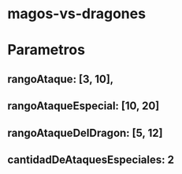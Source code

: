 # magos-vs-dragones

# Parametros
## rangoAtaque: [3, 10],
## rangoAtaqueEspecial: [10, 20]
## rangoAtaqueDelDragon: [5, 12]
## cantidadDeAtaquesEspeciales: 2